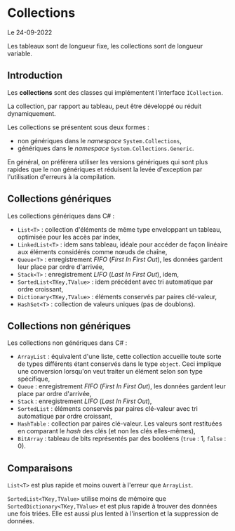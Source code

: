 # Collections

Le 24-09-2022

Les tableaux sont de longueur fixe, les collections sont de longueur variable.

## Introduction

Les **collections** sont des classes qui implémentent l'interface `ICollection`. 

La collection, par rapport au tableau, peut être développé ou réduit dynamiquement. 

Les collections se présentent sous deux formes : 
- non génériques dans le *namespace* `System.Collections`,
- génériques dans le *namespace* `System.Collections.Generic`.

En général, on préfèrera utiliser les versions génériques qui sont plus rapides que le non génériques et réduisent la levée d'exception par l'utilisation d'erreurs à la compilation.

## Collections génériques

Les collections génériques dans C# :
- `List<T>` : collection d'éléments de même type enveloppant un tableau, optimisée pour les accès par index,
- `LinkedList<T>` : idem sans tableau, idéale pour accéder de façon linéaire aux éléments considérés comme nœuds de chaîne,
- `Queue<T>` : enregistrement *FIFO* (*First In First Out*), les données gardent leur place par ordre d'arrivée,
- `Stack<T>` : enregistrement *LIFO* (*Last In First Out*), idem,
- `SortedList<TKey,TValue>` : idem précédent avec tri automatique par ordre croissant,
- `Dictionary<TKey,TValue>` : éléments conservés par paires clé-valeur,
- `HashSet<T>` : collection de valeurs uniques (pas de doublons).

## Collections non génériques

Les collections non génériques dans C# :
- `ArrayList` : équivalent d'une liste, cette collection accueille toute sorte de types différents étant conservés dans le type `object`. Ceci implique une conversion lorsqu'on veut traiter un élément selon son type spécifique,
- `Queue` : enregistrement *FIFO* (*First In First Out*), les données gardent leur place par ordre d'arrivée,
- `Stack` : enregistrement *LIFO* (*Last In First Out*),
- `SortedList` : éléments conservés par paires clé-valeur avec tri automatique par ordre croissant,
- `HashTable` : collection par paires clé-valeur. Les valeurs sont restituées en comparant le *hash* des clés (et non les clés elles-mêmes),
- `BitArray` : tableau de bits représentés par des booléens (`true` : 1, `false` : 0).

## Comparaisons

`List<T>` est plus rapide et moins ouvert à l'erreur que `ArrayList`.

`SortedList<TKey,TValue>` utilise moins de mémoire que `SortedDictionary<TKey,TValue>` et est plus rapide à trouver des données une fois triées. Elle est aussi plus lented à l'insertion et la suppression de données.

